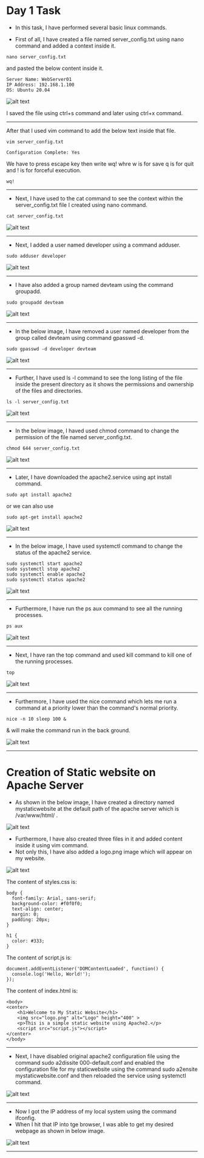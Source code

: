 # Day 1 Task
- In this task, I have performed several basic linux commands.

- First of all, I have created a file named server_config.txt using nano command and added a context inside it.

```
nano server_config.txt 
```
and pasted the below content inside it.

```
Server Name: WebServer01
IP Address: 192.168.1.100
OS: Ubuntu 20.04
```

![alt text](image-7.png)

I saved the file using ctrl+s command and later using ctrl+x command.

-----


After that I used vim command to add the below text inside that file.

```
vim server_config.txt
```
```
Configuration Complete: Yes
```
We have to press escape key then write wq! whre w is for save q is for quit and ! is for forceful execution.

```
wq!
```
-----


- Next, I have used to the cat command to see the context within the server_config.txt file I created using nano command.

```
cat server_config.txt
```

![alt text](image-8.png)

-----


- Next, I added a user named developer using a command adduser.

```
sudo adduser developer
```

![alt text](image-9.png)

-----
- I have also added a group named devteam using the command groupadd.

```
sudo groupadd devteam
```

![alt text](image-10.png)

-----
- In the below image, I have removed a user named developer from the group called devteam using command gpasswd -d.

```
sudo gpasswd -d developer devteam
```

![alt text](image-11.png)

------
- Further, I have used ls -l command to see the long listing of the file inside the present directory as it shows the permissions and ownership of the files and directories.

```
ls -l server_config.txt
```
![alt text](image-12.png)

------

- In the below image, I haved used chmod command to change the permission of the file named server_config.txt.

```
chmod 644 server_config.txt
```
![alt text](image-13.png)

----
- Later, I have downloaded the apache2.service using apt install command.

```
sudo apt install apache2
```
or we can also use

```
sudo apt-get install apache2
```
![alt text](image-14.png)


-----------
- In the below image, I have used systemctl command to change the status of the apache2 service.

```
sudo systemctl start apache2
sudo systemctl stop apache2
sudo systemctl enable apache2
sudo systemctl status apache2
```

![alt text](image-15.png)

------

- Furthermore, I have run the ps aux command to see all the running processes.

```
ps aux
```
![alt text](image-16.png)

-----
- Next, I have ran the top command and used kill command to kill one of the running processes.

```
top
```
![alt text](image-17.png)

-----

- Furthermore, I have used the nice command which lets me run a command at a priority lower than the command's normal priority.
```
nice -n 10 sleep 100 &
```

& will make the command run in the back ground.

![alt text](image-18.png)

-----

# Creation of Static website on Apache Server

- As shown in the below image, I have created a directory named mystaticwebsite at the default path of the apache server which is /var/www/html/ .

![alt text](image-19.png)

- Furthermore, I have also created three files in it and added content inside it using vim command.
- Not only this, I have also added a logo.png image which will appear on my website.

![alt text](image-20.png)

The content of styles.css is:
```
body {
  font-family: Arial, sans-serif;
  background-color: #f0f0f0;
  text-align: center;
  margin: 0;
  padding: 20px;
}

h1 {
  color: #333;
}

```

The content of script.js is:
```
document.addEventListener('DOMContentLoaded', function() {
  console.log('Hello, World!');
});
```

The content of index.html is:
```
<body>
<center>
    <h1>Welcome to My Static Website</h1>
    <img src="logo.png" alt="Logo" height="400" >
    <p>This is a simple static website using Apache2.</p>
    <script src="script.js"></script>
</center>
</body>

```
-----
- Next, I have disabled original apache2 configuration file using the command sudo a2dissite 000-default.conf and enabled the configuration file for my staticwebsite using the command sudo a2ensite mystaticwebsite.conf and then reloaded the service using systemctl command.

![alt text](image-21.png)

------

- Now I got the IP address of my local system using the command ifconfig.
- When I hit that IP into tge browser, I was able to get my desired webpage as shown in below image.

![alt text](<Screenshot from 2024-07-13 14-41-04.png>)
 
 -----
